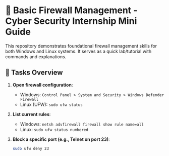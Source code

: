 # 🔐 Basic Firewall Management - Cyber Security Internship Mini Guide

This repository demonstrates foundational firewall management skills for both Windows and Linux systems. It serves as a quick lab/tutorial with commands and explanations.

## 🔧 Tasks Overview

1. **Open firewall configuration**:
   - Windows: `Control Panel > System and Security > Windows Defender Firewall`
   - Linux (UFW): `sudo ufw status`

2. **List current rules**:
   - Windows: `netsh advfirewall firewall show rule name=all`
   - Linux: `sudo ufw status numbered`

3. **Block a specific port (e.g., Telnet on port 23)**:
   ```bash
   sudo ufw deny 23
